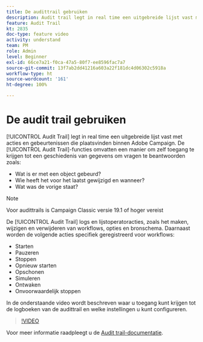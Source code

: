 ```yaml
---
title: De audittrail gebruiken
description: Audit trail legt in real time een uitgebreide lijst vast met acties en gebeurtenissen die plaatsvinden binnen Adobe Campaign.
feature: Audit Trail
kt: 2835
doc-type: feature video
activity: understand
team: PM
role: Admin
level: Beginner
exl-id: 66ce7a21-f0ca-47a5-80f7-ee8596fac7a7
source-git-commit: 13f7ab2dd41216a603a22f181dc4d06302c5918a
workflow-type: ht
source-wordcount: '161'
ht-degree: 100%

---
```


# De audit trail gebruiken

[!UICONTROL Audit Trail] legt in real time een uitgebreide lijst vast met acties en gebeurtenissen die plaatsvinden binnen Adobe Campaign. De [!UICONTROL Audit Trail]-functies omvatten een manier om zelf toegang te krijgen tot een geschiedenis van gegevens om vragen te beantwoorden zoals:

* Wat is er met een object gebeurd?
* Wie heeft het voor het laatst gewijzigd en wanneer?
* Wat was de vorige staat?

>[!NOTE]
>
>Voor audittrails is Campaign Classic versie 19.1 of hoger vereist

De [!UICONTROL Audit Trail] logs en lijstoperatoracties, zoals het maken, wijzigen en verwijderen van workflows, opties en bronschema. Daarnaast worden de volgende acties specifiek geregistreerd voor workflows:

* Starten
* Pauzeren
* Stoppen
* Opnieuw starten
* Opschonen
* Simuleren
* Ontwaken
* Onvoorwaardelijk stoppen

In de onderstaande video wordt beschreven waar u toegang kunt krijgen tot de logboeken van de audittrail en welke instellingen u kunt configureren.

>[!VIDEO](https://video.tv.adobe.com/v/27425?quality=12&learn=on)

Voor meer informatie raadpleegt u de [Audit trail-documentatie](https://experienceleague.adobe.com/docs/campaign-classic/using/monitoring-campaign-classic/production-procedures/audit-trail.html?lang=nl).

